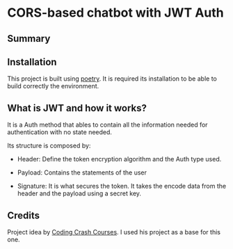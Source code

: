 # CORS-based chatbot with JWT Auth

## Summary

## Installation

This project is built using [poetry](https://python-poetry.org/). It is required its installation to be able to build correctly the environment.

## What is JWT and how it works?

It is a Auth method that ables to contain all the information needed for authentication with no state needed.

Its structure is composed by:

- Header: Define the token encryption algorithm and the Auth type used.

- Payload: Contains the statements of the user

- Signature: It is what secures the token. It takes the encode data from the header and the payload using a secret key.

## Credits

Project idea by [Coding Crash Courses](https://www.youtube.com/@codingcrashcourses8533). I used his project as a base for this one.
